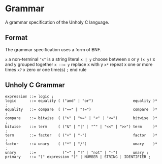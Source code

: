 # Grammar
A grammar specification of the Unholy C language.

## Format
The grammar specification uses a form of BNF.

`x`       a non-terminal
`"x"`     is a string literal
`x | y`   choose between x or y
`(x y)`   x and y grouped together
`x ::= y` replace x with y
`x*`      repeat x one or more times
`x?`      x zero or one time(s)
`;`       end rule

## Unholy C Grammar

```
expression ::= logic ;
logic      ::= equality ( ("and" | "or")                  equality )* ;
equality   ::= compare  ( ("==" | "!=")                   compare  )* ;
compare    ::= bitwise  ( (">" | ">=" | "<" | "<=")       bitwise  )* ;
bitwise    ::= term     ( ("&" | "|" | "^" | "<<" | ">>") term     )* ;
term       ::= factor   ( ("+" | "-")                     factor   )* ;
factor     ::= unary    ( ("*" | "/")                     unary    )* ;
unary      ::=            ("~" | "!" | "not" | "-")       unary ;
primary    ::= "(" expression ")" | NUMBER | STRING | IDENTIFIER ;
```
